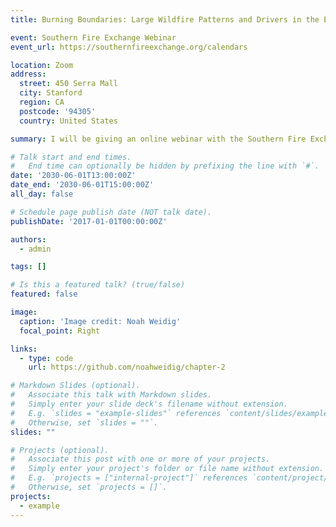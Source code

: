 ```yaml
---
title: Burning Boundaries: Large Wildfire Patterns and Drivers in the Eastern United States Wildland-Urban Interface

event: Southern Fire Exchange Webinar
event_url: https://southernfireexchange.org/calendars

location: Zoom
address:
  street: 450 Serra Mall
  city: Stanford
  region: CA
  postcode: '94305'
  country: United States

summary: I will be giving an online webinar with the Southern Fire Exchange.

# Talk start and end times.
#   End time can optionally be hidden by prefixing the line with `#`.
date: '2030-06-01T13:00:00Z'
date_end: '2030-06-01T15:00:00Z'
all_day: false

# Schedule page publish date (NOT talk date).
publishDate: '2017-01-01T00:00:00Z'

authors:
  - admin

tags: []

# Is this a featured talk? (true/false)
featured: false

image:
  caption: 'Image credit: Noah Weidig'
  focal_point: Right

links:
  - type: code
    url: https://github.com/noahweidig/chapter-2

# Markdown Slides (optional).
#   Associate this talk with Markdown slides.
#   Simply enter your slide deck's filename without extension.
#   E.g. `slides = "example-slides"` references `content/slides/example-slides.md`.
#   Otherwise, set `slides = ""`.
slides: ""

# Projects (optional).
#   Associate this post with one or more of your projects.
#   Simply enter your project's folder or file name without extension.
#   E.g. `projects = ["internal-project"]` references `content/project/deep-learning/index.md`.
#   Otherwise, set `projects = []`.
projects:
  - example
---
```

